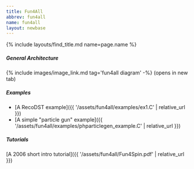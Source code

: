 ```yaml
---
title: Fun4All
abbrev: fun4all
name: fun4all
layout: newbase
---
```

{% include layouts/find_title.md name=page.name %}

##### General Architecture

{% include images/image_link.md tag='fun4all diagram' -%} (opens in new tab)

##### Examples
* [A RecoDST example]({{ '/assets/fun4all/examples/ex1.C' | relative_url }})
* [A simple "particle gun" example]({{ '/assets/fun4all/examples/phparticlegen_example.C' | relative_url }})

##### Tutorials
[A 2006 short intro tutorial]({{ '/assets/fun4all/Fun4Spin.pdf' | relative_url }})
